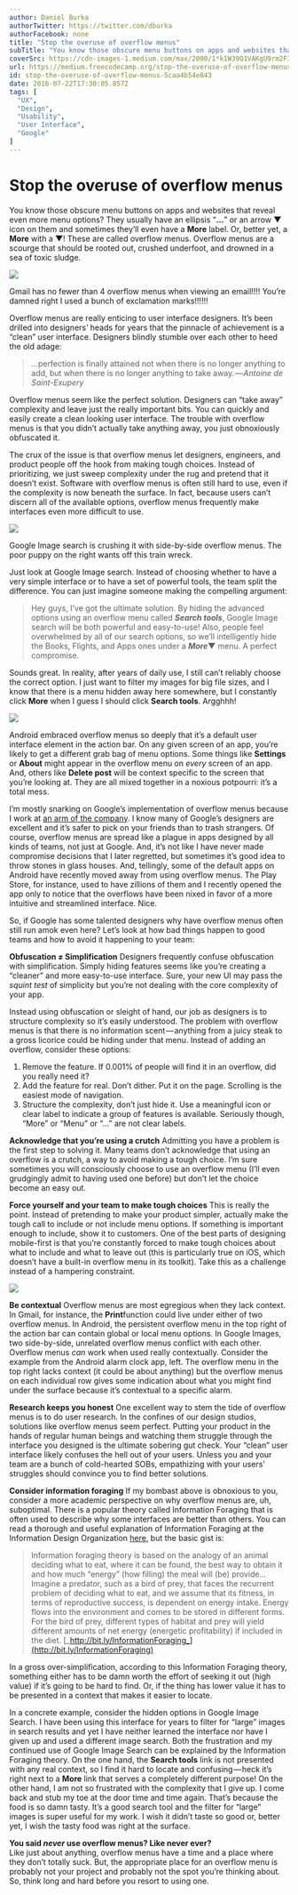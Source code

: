 ```yaml
---
author: Daniel Burka
authorTwitter: https://twitter.com/dburka
authorFacebook: none
title: "Stop the overuse of overflow menus"
subTitle: "You know those obscure menu buttons on apps and websites that reveal even more menu options? They usually have an ellipsis “…” or an arro..."
coverSrc: https://cdn-images-1.medium.com/max/2000/1*k1W39Q1VAKgU9rm2F3aLMw.jpeg
url: https://medium.freecodecamp.org/stop-the-overuse-of-overflow-menus-5caa4b54e843
id: stop-the-overuse-of-overflow-menus-5caa4b54e843
date: 2016-07-22T17:30:05.857Z
tags: [
  "UX",
  "Design",
  "Usability",
  "User Interface",
  "Google"
]
---
```

# Stop the overuse of overflow menus

You know those obscure menu buttons on apps and websites that reveal even more menu options? They usually have an ellipsis “**…**” or an arrow ▼ icon on them and sometimes they’ll even have a **More** label. Or, better yet, a **More** with a ▼! These are called overflow menus. Overflow menus are a scourge that should be rooted out, crushed underfoot, and drowned in a sea of toxic sludge.







![](https://cdn-images-1.medium.com/max/2000/1*kB96HxPFOgXb47btuck3Pw.png)

Gmail has no fewer than 4 overflow menus when viewing an email!!!! You’re damned right I used a bunch of exclamation marks!!!!!!







Overflow menus are really enticing to user interface designers. It’s been drilled into designers’ heads for years that the pinnacle of achievement is a “clean” user interface. Designers blindly stumble over each other to heed the old adage:

> …perfection is finally attained not when there is no longer anything to add, but when there is no longer anything to take away. — _Antoine de Saint-Exupery_

Overflow menus seem like the perfect solution. Designers can “take away” complexity and leave just the really important bits. You can quickly and easily create a clean looking user interface. The trouble with overflow menus is that you didn’t actually take anything away, you just obnoxiously obfuscated it.

The crux of the issue is that overflow menus let designers, engineers, and product people off the hook from making tough choices. Instead of prioritizing, we just sweep complexity under the rug and pretend that it doesn’t exist. Software with overflow menus is often still hard to use, even if the complexity is now beneath the surface. In fact, because users can’t discern all of the available options, overflow menus frequently make interfaces even more difficult to use.







![](https://cdn-images-1.medium.com/max/2000/1*zoQ5v3RMQDGsq2lpi6xCJg.jpeg)

Google Image search is crushing it with side-by-side overflow menus. The poor puppy on the right wants off this train wreck.







Just look at Google Image search. Instead of choosing whether to have a very simple interface or to have a set of powerful tools, the team split the difference. You can just imagine someone making the compelling argument:

> Hey guys, I’ve got the ultimate solution. By hiding the advanced options using an overflow menu called **_Search tools_**, Google Image search will be both powerful and easy-to-use! Also, people feel overwhelmed by all of our search options, so we’ll intelligently hide the Books, Flights, and Apps ones under a **_More_**▼ menu. A perfect compromise.

Sounds great. In reality, after years of daily use, I still can’t reliably choose the correct option. I just want to filter my images for big file sizes, and I know that there is a menu hidden away here somewhere, but I constantly click **More** when I guess I should click **Search tools**. Argghhh!



![](https://cdn-images-1.medium.com/max/1200/1*csKjX16Wv1bfOz3MNmJfvA.png)



Android embraced overflow menus so deeply that it’s a default user interface element in the action bar. On any given screen of an app, you’re likely to get a different grab bag of menu options. Some things like **Settings** or **About** might appear in the overflow menu on _every_ screen of an app. And, others like **Delete post** will be context specific to the screen that you’re looking at. They are all mixed together in a noxious potpourri: it’s a total mess.

I’m mostly snarking on Google’s implementation of overflow menus because I work at [an arm of the company](http://gv.com). I know many of Google’s designers are excellent and it’s safer to pick on your friends than to trash strangers. Of course, overflow menus are spread like a plague in apps designed by all kinds of teams, not just at Google. And, it’s not like I have never made compromise decisions that I later regretted, but sometimes it’s good idea to throw stones in glass houses. And, tellingly, some of the default apps on Android have recently moved away from using overflow menus. The Play Store, for instance, used to have zillions of them and I recently opened the app only to notice that the overflows have been nixed in favor of a more intuitive and streamlined interface. Nice.

So, if Google has some talented designers why have overflow menus often still run amok even here? Let’s look at how bad things happen to good teams and how to avoid it happening to your team:

**Obfuscation ≠ Simplification** Designers frequently confuse obfuscation with simplification. Simply hiding features seems like you’re creating a “cleaner” and more easy-to-use interface. Sure, your new UI may pass the _squint test_ of simplicity but you’re not dealing with the core complexity of your app.

Instead using obfuscation or sleight of hand, our job as designers is to structure complexity so it’s easily understood. The problem with overflow menus is that there is no information scent — anything from a juicy steak to a gross licorice could be hiding under that menu. Instead of adding an overflow, consider these options:

1.  Remove the feature. If 0.001% of people will find it in an overflow, did you really need it?
2.  Add the feature for real. Don’t dither. Put it on the page. Scrolling is the easiest mode of navigation.
3.  Structure the complexity, don’t just hide it. Use a meaningful icon or clear label to indicate a group of features is available. Seriously though, “More” or “Menu” or “…” are not clear labels.

**Acknowledge that you’re using a crutch** Admitting you have a problem is the first step to solving it. Many teams don’t acknowledge that using an overflow is a crutch, a way to avoid making a tough choice. I’m sure sometimes you will consciously choose to use an overflow menu (I’ll even grudgingly admit to having used one before) but don’t let the choice become an easy out.

**Force yourself and your team to make tough choices** This is really the point. Instead of pretending to make your product simpler, actually make the tough call to include or not include menu options. If something is important enough to include, show it to customers. One of the best parts of designing mobile-first is that you’re constantly forced to make tough choices about what to include and what to leave out (this is particularly true on iOS, which doesn’t have a built-in overflow menu in its toolkit). Take this as a challenge instead of a hampering constraint.



![](https://cdn-images-1.medium.com/max/1200/1*mlgyhVBWNwRTIF2ETaoL_Q.jpeg)



**Be contextual** Overflow menus are most egregious when they lack context. In Gmail, for instance, the **Print**function could live under either of two overflow menus. In Android, the persistent overflow menu in the top right of the action bar can contain global or local menu options. In Google Images, two side-by-side, unrelated overflow menus conflict with each other. Overflow menus _can_ work when used really contextually. Consider the example from the Android alarm clock app, left. The overflow menu in the top right lacks context (it could be about anything) but the overflow menus on each individual row gives some indication about what you might find under the surface because it’s contextual to a specific alarm.

**Research keeps you honest** One excellent way to stem the tide of overflow menus is to do user research. In the confines of our design studios, solutions like overflow menus seem perfect. Putting your product in the hands of regular human beings and watching them struggle through the interface you designed is the ultimate sobering gut check. Your “clean” user interface likely confuses the hell out of your users. Unless you and your team are a bunch of cold-hearted SOBs, empathizing with your users’ struggles should convince you to find better solutions.

**Consider information foraging** If my bombast above is obnoxious to you, consider a more academic perspective on why overflow menus are, uh, suboptimal. There is a popular theory called Information Foraging that is often used to describe why some interfaces are better than others. You can read a thorough and useful explanation of Information Foraging at the Information Design Organization [here](https://www.interaction-design.org/literature/book/the-glossary-of-human-computer-interaction/information-foraging-theory), but the basic gist is:

> Information foraging theory is based on the analogy of an animal deciding what to eat, where it can be found, the best way to obtain it and how much “energy” (how filling) the meal will (be) provide… Imagine a predator, such as a bird of prey, that faces the recurrent problem of deciding what to eat, and we assume that its fitness, in terms of reproductive success, is dependent on energy intake. Energy flows into the environment and comes to be stored in different forms. For the bird of prey, different types of habitat and prey will yield different amounts of net energy (energetic profitability) if included in the diet. [_http://bit.ly/InformationForaging_](http://bit.ly/InformationForaging)

In a gross over-simplification, according to this Information Foraging theory, something either has to be damn worth the effort of seeking it out (high value) if it’s going to be hard to find. Or, if the thing has lower value it has to be presented in a context that makes it easier to locate.

In a concrete example, consider the hidden options in Google Image Search. I have been using this interface for years to filter for “large” images in search results and yet I have neither learned the interface nor have I given up and used a different image search. Both the frustration and my continued use of Google Image Search can be explained by the Information Foraging theory. On the one hand, the **Search tools** link is not presented with any real context, so I find it hard to locate and confusing — heck it’s right next to a **More** link that serves a completely different purpose! On the other hand, I am not so frustrated with the complexity that I give up. I come back and stub my toe at the door time and time again. That’s because the food is so damn tasty. It’s a good search tool and the filter for “large” images is super useful for my work. I wish it didn’t taste so good or, better yet, I wish the tasty food was right at the surface.

**You said _never_ use overflow menus? Like never ever?**  
Like just about anything, overflow menus have a time and a place where they don’t totally suck. But, the appropriate place for an overflow menu is probably not your project and probably not the spot you’re thinking about. So, think long and hard before you resort to using one.









